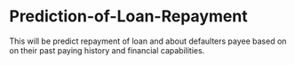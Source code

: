 # Prediction-of-Loan-Repayment
This will be predict repayment of loan and about defaulters payee based on on their past paying history and financial capabilities. 
